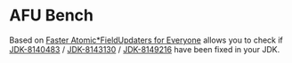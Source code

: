 AFU Bench
=========

Based on [Faster Atomic*FieldUpdaters for Everyone](http://shipilev.net/blog/2015/faster-atomic-fu/) allows you to check if [JDK-8140483](https://bugs.openjdk.java.net/browse/JDK-8140483) / [JDK-8143130](https://bugs.openjdk.java.net/browse/JDK-8143130) / [JDK-8149216](https://bugs.openjdk.java.net/browse/JDK-8149216) have been fixed in your JDK.

